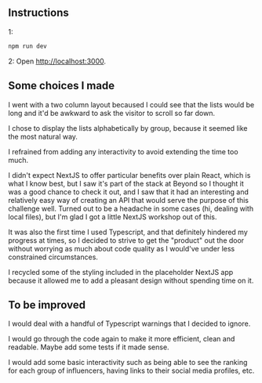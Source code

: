 ## Instructions

1:
```bash
npm run dev
```

2:
Open [http://localhost:3000](http://localhost:3000).


## Some choices I made

I went with a two column layout becaused I could see that the lists would be long and it'd be awkward to ask the visitor to scroll so far down.

I chose to display the lists alphabetically by group, because it seemed like the most natural way.

I refrained from adding any interactivity to avoid extending the time too much.

I didn't expect NextJS to offer particular benefits over plain React, which is what I know best, but I saw it's part of the stack at Beyond so I thought it was a good chance to check it out, and I saw that it had an interesting and relatively easy way of creating an API that would serve the purpose of this challenge well. Turned out to be a headache in some cases (hi, dealing with local files), but I'm glad I got a little NextJS workshop out of this.

It was also the first time I used Typescript, and that definitely hindered my progress at times, so I decided to strive to get the "product" out the door without worrying as much about code quality as I would've under less constrained circumstances.

I recycled some of the styling included in the placeholder NextJS app because it allowed me to add a pleasant design without spending time on it.

## To be improved

I would deal with a handful of Typescript warnings that I decided to ignore.

I would go through the code again to make it more efficient, clean and readable. Maybe add some tests if it made sense.

I would add some basic interactivity such as being able to see the ranking for each group of influencers, having links to their social media profiles, etc.
